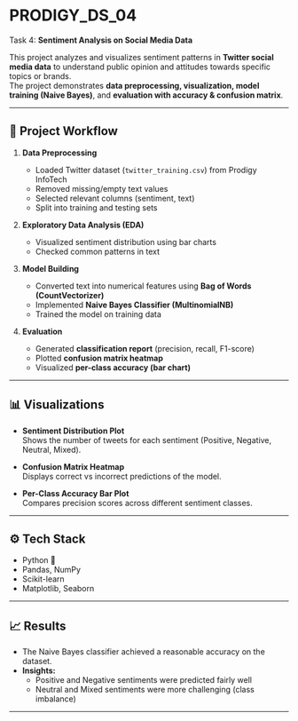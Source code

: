# PRODIGY_DS_04  
Task 4: **Sentiment Analysis on Social Media Data**  

This project analyzes and visualizes sentiment patterns in **Twitter social media data** to understand public opinion and attitudes towards specific topics or brands.  
The project demonstrates **data preprocessing, visualization, model training (Naive Bayes)**, and **evaluation with accuracy & confusion matrix**.  

---

## 🚀 Project Workflow
1. **Data Preprocessing**  
   - Loaded Twitter dataset (`twitter_training.csv`) from Prodigy InfoTech  
   - Removed missing/empty text values  
   - Selected relevant columns (sentiment, text)  
   - Split into training and testing sets  

2. **Exploratory Data Analysis (EDA)**  
   - Visualized sentiment distribution using bar charts  
   - Checked common patterns in text  

3. **Model Building**  
   - Converted text into numerical features using **Bag of Words (CountVectorizer)**  
   - Implemented **Naive Bayes Classifier (MultinomialNB)**  
   - Trained the model on training data  

4. **Evaluation**  
   - Generated **classification report** (precision, recall, F1-score)  
   - Plotted **confusion matrix heatmap**  
   - Visualized **per-class accuracy (bar chart)**  

---

## 📊 Visualizations
- **Sentiment Distribution Plot**  
  Shows the number of tweets for each sentiment (Positive, Negative, Neutral, Mixed).  

- **Confusion Matrix Heatmap**  
  Displays correct vs incorrect predictions of the model.  

- **Per-Class Accuracy Bar Plot**  
  Compares precision scores across different sentiment classes.  

---

## ⚙️ Tech Stack
- Python 🐍  
- Pandas, NumPy  
- Scikit-learn  
- Matplotlib, Seaborn  

---

## 📈 Results
- The Naive Bayes classifier achieved a reasonable accuracy on the dataset.  
- **Insights:**  
  - Positive and Negative sentiments were predicted fairly well  
  - Neutral and Mixed sentiments were more challenging (class imbalance)  

---

